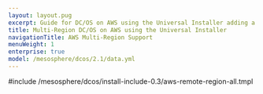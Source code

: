 ```yaml
---
layout: layout.pug
excerpt: Guide for DC/OS on AWS using the Universal Installer adding a remote region.
title: Multi-Region DC/OS on AWS using the Universal Installer
navigationTitle: AWS Multi-Region Support
menuWeight: 1
enterprise: true
model: /mesosphere/dcos/2.1/data.yml
---
```


#include /mesosphere/dcos/install-include-0.3/aws-remote-region-all.tmpl
